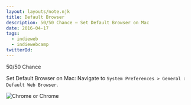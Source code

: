 ```yaml
---
layout: layouts/note.njk
title: Default Browser
description: 50/50 Chance – Set Default Browser on Mac
date: 2016-04-17
tags:
  - indieweb
  - indiewebcamp
twitterId:
---
```

50/50 Chance

Set Default Browser on Mac: Navigate to `System Preferences > General : Default Web Browser`.

![Chrome or Chrome](/assets/img/posts/20160417_browser.jpg)
